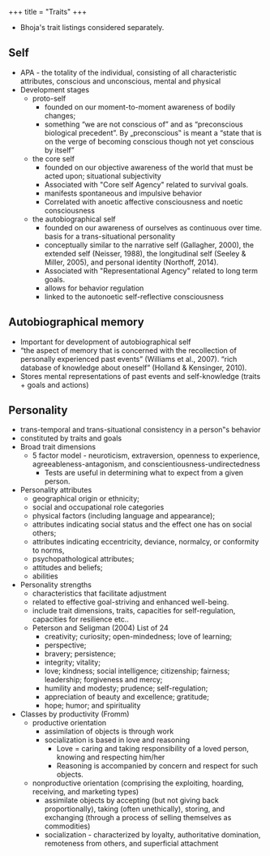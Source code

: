 +++
title = "Traits"
+++

- Bhoja's trait listings considered separately.

## Self
- APA - the totality of the individual, consisting of all characteristic attributes, conscious and unconscious, mental and physical
- Development stages
  - proto-self 
    - founded on our moment-to-moment awareness of bodily changes;
    - something “we are not conscious of” and as “preconscious biological precedent”. By „preconscious‟ is meant a “state that is on the verge of becoming conscious though not yet conscious by itself”
  - the core self 
    - founded on our objective awareness of the world that must be acted upon; situational subjectivity
    - Associated with "Core self Agency" related to survival goals.
    - manifests spontaneous and impulsive behavior
    - Correlated with anoetic affective consciousness and noetic consciousness
  - the autobiographical self
    - founded on our awareness of ourselves as continuous over time. basis for a trans-situational personality
    - conceptually similar to the narrative self (Gallagher, 2000), the extended self (Neisser, 1988), the longitudinal self (Seeley & Miller, 2005), and personal identity (Northoff, 2014).
    - Associated with "Representational Agency" related to long term goals.
    - allows for behavior regulation
    - linked to the autonoetic self-reflective consciousness 
  
## Autobiographical memory
- Important for development of autobiographical self
- “the aspect of memory that is concerned with the recollection of personally experienced past events” (Williams et al., 2007). “rich database of knowledge about oneself” (Holland & Kensinger, 2010).
- Stores mental representations of past events and self-knowledge (traits + goals and actions)

## Personality
- trans-temporal and trans-situational consistency in a person‟s behavior
- constituted by traits and goals
- Broad trait dimensions
  - 5 factor model - neuroticism, extraversion, openness to experience, agreeableness-antagonism, and conscientiousness-undirectedness
    - Tests are useful in determining what to expect from a given person.
- Personality attributes
  - geographical origin or ethnicity; 
  - social and occupational role categories
  - physical factors (including language and appearance); 
  - attributes indicating social status and the effect one has on social others; 
  - attributes indicating eccentricity, deviance, normalcy, or conformity to norms, 
  - psychopathological attributes;
  - attitudes and beliefs;
  - abilities
- Personality strengths
  - characteristics that facilitate adjustment
  - related to effective goal-striving and enhanced well-being.
  - include trait dimensions, traits, capacities for self-regulation, capacities for resilience etc..
  - Peterson and Seligman (2004) List of 24
    - creativity; curiosity; open-mindedness; love of learning; 
    - perspective; 
    - bravery; persistence; 
    - integrity; vitality; 
    - love; kindness; social intelligence; citizenship; fairness; leadership; forgiveness and mercy; 
    - humility and modesty; prudence; self-regulation; 
    - appreciation of beauty and excellence; gratitude; 
    - hope; humor; and spirituality
- Classes by productivity (Fromm)
  - productive orientation
    - assimilation of objects is through work
    - socialization is based in love and reasoning
      - Love = caring and taking responsibility of a loved person, knowing and respecting him/her
      - Reasoning is accompanied by concern and respect for such objects.
  - nonproductive orientation (comprising the exploiting, hoarding, receiving, and marketing types)
    - assimilate objects by accepting (but not giving back proportionally), taking (often unethically), storing, and exchanging (through a process of selling themselves as commodities)
    - socialization - characterized by loyalty, authoritative domination, remoteness from others, and superficial attachment
